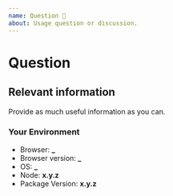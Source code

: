```yaml
---
name: Question 🤔
about: Usage question or discussion.
---
```


<!--
  To make it easier for us to help you — please follow the suggested format below.

  Before opening a new issue, please search existing issues: https://github.com/natterstefan/editorjs-inline-tool/issues

  For general technical questions, contact me on [Twitter](http://twitter.com/natterstefan).
-->

# Question

## Relevant information

Provide as much useful information as you can.

### Your Environment

- Browser: **\_**
- Browser version: **\_**
- OS: **\_**
- Node: **x.y.z**
- Package Version: **x.y.z**
